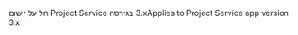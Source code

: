 <span data-ttu-id="f7b72-101">חל על יישום Project Service בגירסה ‎3.x</span><span class="sxs-lookup"><span data-stu-id="f7b72-101">Applies to Project Service app version 3.x</span></span>
